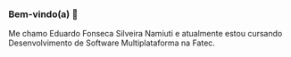 ### Bem-vindo(a) 👋

Me chamo Eduardo Fonseca Silveira Namiuti e atualmente estou cursando Desenvolvimento de Software Multiplataforma na Fatec.



<!---
eduardofsn/eduardofsn is a ✨ special ✨ repository because its `README.md` (this file) appears on your GitHub profile.
You can click the Preview link to take a look at your changes.
--->
